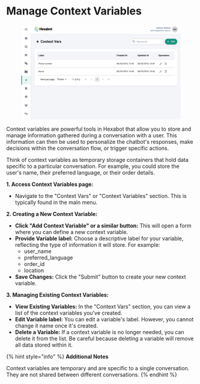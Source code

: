 # Manage Context Variables

<figure><img src="../.gitbook/assets/image (1).png" alt=""><figcaption></figcaption></figure>

Context variables are powerful tools in Hexabot that allow you to store and manage information gathered during a conversation with a user. This information can then be used to personalize the chatbot's responses, make decisions within the conversation flow, or trigger specific actions.

Think of context variables as temporary storage containers that hold data specific to a particular conversation. For example, you could store the user's name, their preferred language, or their order details.

**1. Access Context Variables page:**

* Navigate to the "Context Vars" or "Context Variables" section. This is typically found in the main menu.

**2. Creating a New Context Variable:**

* **Click "Add Context Variable" or a similar button:** This will open a form where you can define a new context variable.
* **Provide Variable label:** Choose a descriptive label for your variable, reflecting the type of information it will store. For example:
  * user\_name
  * preferred\_language
  * order\_id
  * location
* **Save Changes:** Click the "Submit" button to create your new context variable.

**3. Managing Existing Context Variables:**

* **View Existing Variables:** In the "Context Vars" section, you can view a list of the context variables you've created.
* **Edit Variable label:** You can edit a variable's label. However, you cannot change it name once it's created.
* **Delete a Variable:** If a context variable is no longer needed, you can delete it from the list. Be careful because deleting a variable will remove all data stored within it.

{% hint style="info" %}
**Additional Notes**

Context variables are temporary and are specific to a single conversation. They are not shared between different conversations.
{% endhint %}
